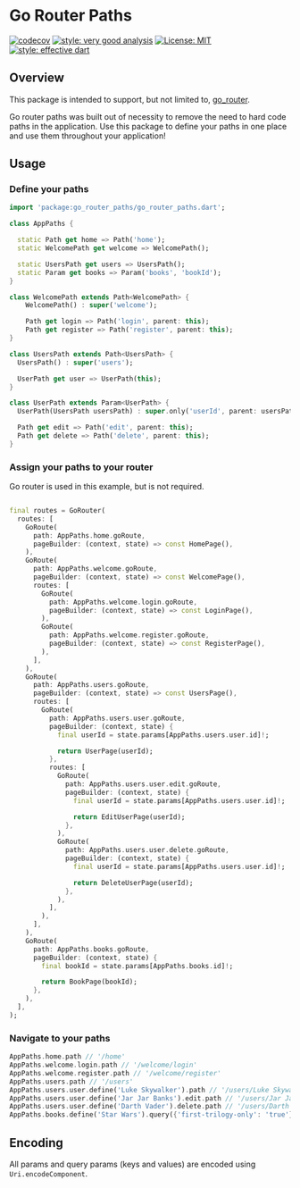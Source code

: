 # Go Router Paths

[![codecov](https://codecov.io/gh/mrgnhnt96/go_router_paths/branch/master/graph/badge.svg?token=ZZ4CR3E6HU)](https://codecov.io/gh/mrgnhnt96/go_router_paths)
[![style: very good analysis][very_good_analysis_badge]][very_good_analysis_link]
[![License: MIT][license_badge]][license_link]
<a href="https://github.com/tenhobi/effective_dart"><img src="https://img.shields.io/badge/style-effective_dart-40c4ff.svg" alt="style: effective dart"></a>

## Overview

This package is intended to support, but not limited to, [go_router][go_router].

Go router paths was built out of necessity to remove the need to hard code paths in the application. Use this package to define your paths in one place and use them throughout your application!

## Usage

### Define your paths

```dart
import 'package:go_router_paths/go_router_paths.dart';

class AppPaths {

  static Path get home => Path('home');
  static WelcomePath get welcome => WelcomePath();

  static UsersPath get users => UsersPath();
  static Param get books => Param('books', 'bookId');
}

class WelcomePath extends Path<WelcomePath> {
    WelcomePath() : super('welcome');

    Path get login => Path('login', parent: this);
    Path get register => Path('register', parent: this);
}

class UsersPath extends Path<UsersPath> {
  UsersPath() : super('users');

  UserPath get user => UserPath(this);
}

class UserPath extends Param<UserPath> {
  UserPath(UsersPath usersPath) : super.only('userId', parent: usersPath);

  Path get edit => Path('edit', parent: this);
  Path get delete => Path('delete', parent: this);
}
```

### Assign your paths to your router

Go router is used in this example, but is not required.

```dart

final routes = GoRouter(
  routes: [
    GoRoute(
      path: AppPaths.home.goRoute,
      pageBuilder: (context, state) => const HomePage(),
    ),
    GoRoute(
      path: AppPaths.welcome.goRoute,
      pageBuilder: (context, state) => const WelcomePage(),
      routes: [
        GoRoute(
          path: AppPaths.welcome.login.goRoute,
          pageBuilder: (context, state) => const LoginPage(),
        ),
        GoRoute(
          path: AppPaths.welcome.register.goRoute,
          pageBuilder: (context, state) => const RegisterPage(),
        ),
      ],
    ),
    GoRoute(
      path: AppPaths.users.goRoute,
      pageBuilder: (context, state) => const UsersPage(),
      routes: [
        GoRoute(
          path: AppPaths.users.user.goRoute,
          pageBuilder: (context, state) {
            final userId = state.params[AppPaths.users.user.id]!;

            return UserPage(userId);
          },
          routes: [
            GoRoute(
              path: AppPaths.users.user.edit.goRoute,
              pageBuilder: (context, state) {
                final userId = state.params[AppPaths.users.user.id]!;

                return EditUserPage(userId);
              },
            ),
            GoRoute(
              path: AppPaths.users.user.delete.goRoute,
              pageBuilder: (context, state) {
                final userId = state.params[AppPaths.users.user.id]!;

                return DeleteUserPage(userId);
              },
            ),
          ],
        ),
      ],
    ),
    GoRoute(
      path: AppPaths.books.goRoute,
      pageBuilder: (context, state) {
        final bookId = state.params[AppPaths.books.id]!;

        return BookPage(bookId);
      },
    ),
  ],
);
```

### Navigate to your paths

```dart
AppPaths.home.path // '/home'
AppPaths.welcome.login.path // '/welcome/login'
AppPaths.welcome.register.path // '/welcome/register'
AppPaths.users.path // '/users'
AppPaths.users.user.define('Luke Skywalker').path // '/users/Luke Skywalker'
AppPaths.users.user.define('Jar Jar Banks').edit.path // '/users/Jar Jar Banks/edit'
AppPaths.users.user.define('Darth Vader').delete.path // '/users/Darth Vader/delete'
AppPaths.books.define('Star Wars').query({'first-trilogy-only': 'true'}).path // '/books/Star Wars?first-trilogy-only=true'
```

## Encoding

All params and query params (keys and values) are encoded using `Uri.encodeComponent`.

[go_router]: https://pub.dev/packages/go_router
[license_badge]: https://img.shields.io/badge/license-MIT-blue.svg
[license_link]: https://opensource.org/licenses/MIT
[very_good_analysis_badge]: https://img.shields.io/badge/style-very_good_analysis-B22C89.svg
[very_good_analysis_link]: https://pub.dev/packages/very_good_analysis
